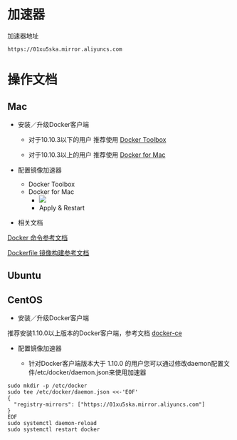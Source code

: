 # 加速器
加速器地址

```
https://01xu5ska.mirror.aliyuncs.com
```

# 操作文档

## Mac

* 安装／升级Docker客户端
    * 对于10.10.3以下的用户 推荐使用 [Docker Toolbox](http://mirrors.aliyun.com/docker-toolbox/mac/docker-toolbox/)

    * 对于10.10.3以上的用户 推荐使用 [Docker for Mac](http://mirrors.aliyun.com/docker-toolbox/mac/docker-for-mac/)


* 配置镜像加速器
    * Docker Toolbox
    * Docker for Mac 
        * ![](https://hugopost.oss-cn-shanghai.aliyuncs.com/89718277-E75B-4D40-AE14-C936A19DEC49.png)
        * Apply & Restart


* 相关文档

[Docker 命令参考文档](https://docs.docker.com/engine/reference/commandline/cli/)

[Dockerfile 镜像构建参考文档](https://docs.docker.com/engine/reference/builder/)

## Ubuntu

## CentOS

* 安装／升级Docker客户端

推荐安装1.10.0以上版本的Docker客户端，参考文档 [docker-ce](https://developer.aliyun.com/article/110806)



* 配置镜像加速器

    * 针对Docker客户端版本大于 1.10.0 的用户您可以通过修改daemon配置文件/etc/docker/daemon.json来使用加速器

```
sudo mkdir -p /etc/docker
sudo tee /etc/docker/daemon.json <<-'EOF'
{
  "registry-mirrors": ["https://01xu5ska.mirror.aliyuncs.com"]
}
EOF
sudo systemctl daemon-reload
sudo systemctl restart docker
```